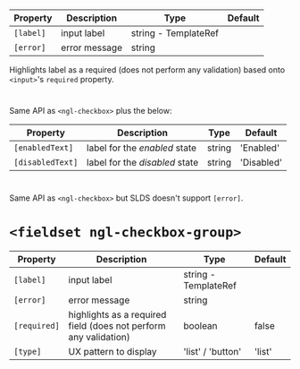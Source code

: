 # <ngl-checkbox>

| Property | Description | Type | Default |
| -------- | ----------- | ---- | ------- |
| `[label]` | input label | string - TemplateRef | |
| `[error]` | error message | string | |

Highlights label as a required (does not perform any validation) based onto `<input>`'s `required` property.


# <ngl-checkbox-toggle>

Same API as `<ngl-checkbox>` plus the below:

| Property | Description | Type | Default |
| -------- | ----------- | ---- | ------- |
| `[enabledText]` | label for the *enabled* state | string | 'Enabled' |
| `[disabledText]` | label for the *disabled* state | string | 'Disabled' |


# <ngl-checkbox-button>

Same API as `<ngl-checkbox>` but SLDS doesn't support `[error]`.


# `<fieldset ngl-checkbox-group>`

| Property | Description | Type | Default |
| -------- | ----------- | ---- | ------- |
| `[label]` | input label | string - TemplateRef | |
| `[error]` | error message | string | |
| `[required]` | highlights as a required field (does not perform any validation) | boolean | false |
| `[type]` | UX pattern to display | 'list' / 'button' | 'list' |
